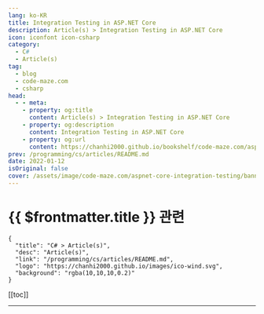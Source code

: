 ```yaml
---
lang: ko-KR
title: Integration Testing in ASP.NET Core
description: Article(s) > Integration Testing in ASP.NET Core
icon: iconfont icon-csharp
category: 
  - C#
  - Article(s)
tag: 
  - blog
  - code-maze.com
  - csharp
head:  
  - - meta:
    - property: og:title
      content: Article(s) > Integration Testing in ASP.NET Core
    - property: og:description
      content: Integration Testing in ASP.NET Core
    - property: og:url
      content: https://chanhi2000.github.io/bookshelf/code-maze.com/aspnet-core-integration-testing.html
prev: /programming/cs/articles/README.md
date: 2022-01-12
isOriginal: false
cover: /assets/image/code-maze.com/aspnet-core-integration-testing/banner.png
---
```


# {{ $frontmatter.title }} 관련

```component VPCard
{
  "title": "C# > Article(s)",
  "desc": "Article(s)",
  "link": "/programming/cs/articles/README.md",
  "logo": "https://chanhi2000.github.io/images/ico-wind.svg",
  "background": "rgba(10,10,10,0.2)"
}
```

[[toc]]

---

<SiteInfo
  name="Integration Testing in ASP.NET Core"
  desc="We are going to learn about Integration testing in ASP.NET Core, and how to use WebApplicationFactory class that helps in the process."
  url="https://code-maze.com/aspnet-core-integration-testing/"
  logo="/assets/image/code-maze.com/favicon.png"
  preview="/assets/image/code-maze.com/aspnet-core-integration-testing/banner.png"/>

<!-- TODO: 작성 -->
